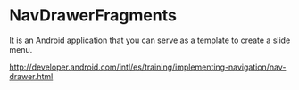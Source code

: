 # NavDrawerFragments

It is an Android application that you can serve as a template to create a slide menu.

http://developer.android.com/intl/es/training/implementing-navigation/nav-drawer.html
